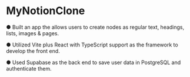 # MyNotionClone

● Built an app the allows users to create nodes as regular text, headings, lists, images & pages. 

● Utilized Vite plus React with TypeScript support as the framework to develop the front end.

● Used Supabase as the back end to save user data in PostgreSQL and authenticate them.

